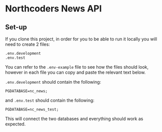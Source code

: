 # Northcoders News API

## Set-up

If you clone this project, in order for you to be able to run it locally you will need to create 2 files:
```
.env.development
.env.test
```

You can refer to the ``` .env-example ``` file to see how the files should look, however in each file you can copy and paste the relevant text below.


``` .env.development ``` should contain the following:
```
PGDATABASE=nc_news;
```

and ``` .env.test ``` should contain the following:
```
PGDATABASE=nc_news_test;
```

This will connect the two databases and everything should work as expected.